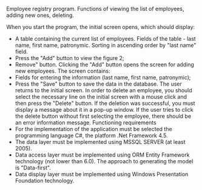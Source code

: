Employee registry program. 
Functions of viewing the list of employees, adding new ones, deleting.

When you start the program, the initial screen opens, which should display:
- A table containing the current list of employees. Fields of the table - last name, first name, patronymic. Sorting in ascending order by "last name" field.
- Press the "Add" button to view the figure 2;
- Remove" button. 
Clicking the "Add" button opens the screen for adding new employees.
The screen contains:
- Fields for entering the information (last name, first name, patronymic);
- Press the "Save" button to save the data in the database. The user returns to the initial screen.
In order to delete an employee, you should select the necessary line on the initial screen with a mouse click and then press the "Delete" button.
If the deletion was successful, you must display a message about it in a pop-up window.
If the user tries to click the delete button without first selecting the employee, there should be an error information message.
Functioning requirements
- For the implementation of the application must be selected the programming language C#, the platform .Net Framework 4.5.
- The data layer must be implemented using MSSQL SERVER (at least 2005).
- Data access layer must be implemented using ORM Entity Framework technology (not lower than 6.0). The approach to generating the model is "Data-first".
- Data display layer must be implemented using Windows Presentation Foundation technology. 
